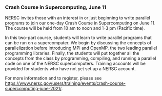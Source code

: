 ### Crash Course in Supercomputing, June 11

NERSC invites those with an interest in or just beginning to write parallel
programs to join our one-day Crash Course in Supercomputing on June 11. The
course will be held from 10 am to noon and 1-3 pm (Pacific time).

In this two-part course, students will learn to write parallel programs that
can be run on a supercomputer. We begin by discussing the concepts of 
parallelization before introducing MPI and OpenMP, the two leading parallel 
programming libraries. Finally, the students will put together all the concepts 
from the class by programming, compiling, and running a parallel code on one of 
the NERSC supercomputers. Training accounts will be provided for students who 
have not yet set up a NERSC account.

For more information and to register, please see
<https://www.nersc.gov/users/training/events/crash-course-supercomputing-june-2021/>.
